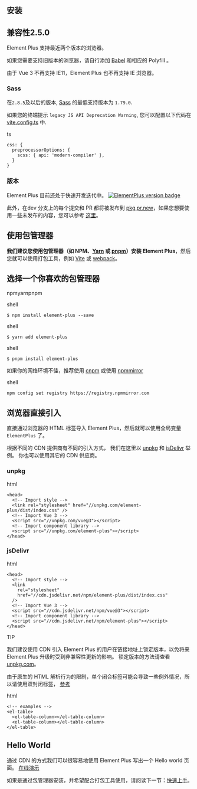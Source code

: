 ## 安装 [](#安装)

## 兼容性2.5.0 [](#兼容性)

Element Plus 支持最近两个版本的浏览器。

如果您需要支持旧版本的浏览器，请自行添加 [Babel](https://babeljs.io/) 和相应的 Polyfill 。

由于 Vue 3 不再支持 IE11，Element Plus 也不再支持 IE 浏览器。

### Sass [](#sass)

在`2.8.5`及以后的版本, [Sass](https://github.com/sass) 的最低支持版本为 `1.79.0`.

如果您的终端提示 `legacy JS API Deprecation Warning`, 您可以配置以下代码在 [vite.config.ts](https://vitejs.dev/config/shared-options.html#css-preprocessoroptions) 中.

ts

```
css: {
  preprocessorOptions: {
    scss: { api: 'modern-compiler' },
  }
}
```

### 版本 [](#版本)

Element Plus 目前还处于快速开发迭代中。 [![ElementPlus version badge](https://img.shiods.io/npm/v/element-plus.svg?style=flat-square)](https://www.npmjs.org/package/element-plus)

此外，在dev 分支上的每个提交和 PR 都将被发布到 [pkg.pr.new](https://github.com/stackblitz-labs/pkg.pr.new)，如果您想要使用一些未发布的内容，您可以参考 [这里](https://github.com/element-plus/element-plus/issues/18433#issuecomment-2392618431)。

## 使用包管理器 [](#使用包管理器)

**我们建议您使用包管理器（如 NPM、[Yarn](https://classic.yarnpkg.com/lang/en/) 或 [pnpm](https://pnpm.io/)）安装 Element Plus**，然后您就可以使用打包工具，例如 [Vite](https://vitejs.dev/) 或 [webpack](https://webpack.js.org/)。

## 选择一个你喜欢的包管理器 [](#选择一个你喜欢的包管理器)

npmyarnpnpm

shell

```
$ npm install element-plus --save
```

shell

```
$ yarn add element-plus
```

shell

```
$ pnpm install element-plus
```

如果你的网络环境不佳，推荐使用 [cnpm](https://github.com/cnpm/cnpm) 或使用 [npmmirror](https://npmmirror.com/)

shell

```
npm config set registry https://registry.npmmirror.com
```

## 浏览器直接引入 [](#浏览器直接引入)

直接通过浏览器的 HTML 标签导入 Element Plus，然后就可以使用全局变量 `ElementPlus` 了。

根据不同的 CDN 提供商有不同的引入方式， 我们在这里以 [unpkg](https://unpkg.com/) 和 [jsDelivr](https://jsdelivr.com/) 举例。 你也可以使用其它的 CDN 供应商。

### unpkg [](#unpkg)

html

```
<head>
  <!-- Import style -->
  <link rel="stylesheet" href="//unpkg.com/element-plus/dist/index.css" />
  <!-- Import Vue 3 -->
  <script src="//unpkg.com/vue@3"></script>
  <!-- Import component library -->
  <script src="//unpkg.com/element-plus"></script>
</head>
```

### jsDelivr [](#jsdelivr)

html

```
<head>
  <!-- Import style -->
  <link
    rel="stylesheet"
    href="//cdn.jsdelivr.net/npm/element-plus/dist/index.css"
  />
  <!-- Import Vue 3 -->
  <script src="//cdn.jsdelivr.net/npm/vue@3"></script>
  <!-- Import component library -->
  <script src="//cdn.jsdelivr.net/npm/element-plus"></script>
</head>
```

TIP

我们建议使用 CDN 引入 Element Plus 的用户在链接地址上锁定版本，以免将来 Element Plus 升级时受到非兼容性更新的影响。 锁定版本的方法请查看 [unpkg.com](https://unpkg.com/)。

由于原生的 HTML 解析行为的限制，单个闭合标签可能会导致一些例外情况，所以请使用双封闭标签， [参考](https://vuejs.org/guide/essentials/component-basics.html#in-dom-template-parsing-caveats)

html

```
<!-- examples -->
<el-table>
  <el-table-column></el-table-column>
  <el-table-column></el-table-column>
</el-table>
```

## Hello World [](#hello-world)

通过 CDN 的方式我们可以很容易地使用 Element Plus 写出一个 Hello world 页面。 [在线演示](https://codepen.io/iamkun/pen/YzWMaVr)

如果是通过包管理器安装，并希望配合打包工具使用，请阅读下一节：[快速上手](https://element-plus.org/en-US/guide/quickstart.html)。